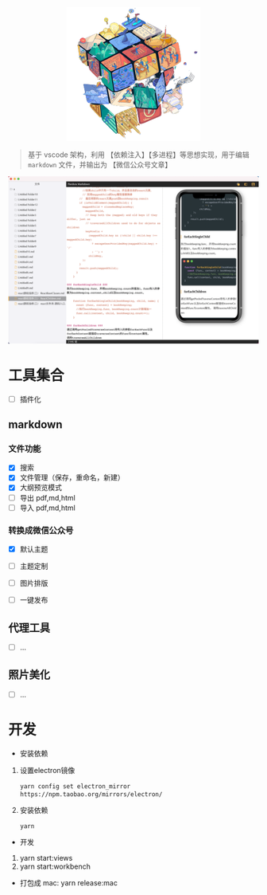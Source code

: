 <div align=center>
    <img src="./doc/logo.png"/>
</div>

> 基于 vscode 架构，利用 【依赖注入】【多进程】等思想实现，用于编辑 `markdown` 文件，并输出为 【微信公众号文章】

<div align=center>
    <img src="./doc/cover.png" width="800px" />
</div>

# 工具集合
- [ ] 插件化
## markdown

### 文件功能
- [x] 搜索
- [x] 文件管理（保存，重命名，新建）
- [x] 大纲预览模式
- [ ] 导出 pdf,md,html
- [ ] 导入 pdf,md,html

### 转换成微信公众号
- [x] 默认主题
- [ ] 主题定制
- [ ] 图片排版
- [ ] 一键发布


## 代理工具
- [ ] ...
## 照片美化
- [ ] ...

# 开发 
- 安装依赖
1. 设置electron镜像
    ```
    yarn config set electron_mirror https://npm.taobao.org/mirrors/electron/
    ```
2. 安装依赖
    ```
    yarn
    ```

- 开发
1. yarn start:views
2. yarn start:workbench


- 打包成 mac:
yarn release:mac

